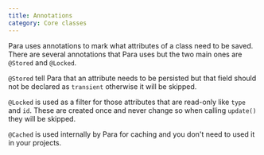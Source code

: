 ```yaml
---
title: Annotations
category: Core classes
---
```


Para uses annotations to mark what attributes of a class need to be saved. There are several annotations that Para uses
but the two main ones are `@Stored` and `@Locked`.

`@Stored` tell Para that an attribute needs to be persisted but
that field should not be declared as `transient` otherwise it will be skipped.

`@Locked` is used as a filter for those
attributes that are read-only like `type` and `id`. These are created once and never change so when calling `update()`
they will be skipped.

`@Cached` is used internally by Para for caching and you don't need to used it in your projects.
